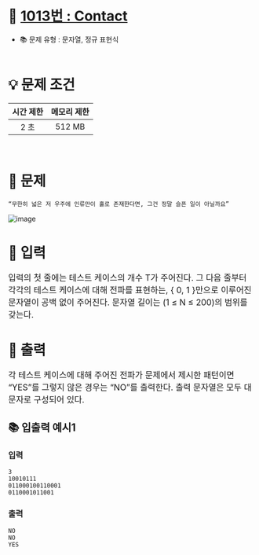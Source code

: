 # 📌 [ 1013번 : Contact ](https://www.acmicpc.net/problem/1013)
- 📚 문제 유형 : 문자열, 정규 표현식
  <br/><br/>

# 💡 문제 조건

| 시간 제한 |메모리 제한|
|:-----:|:---:|
|  2 초  |512 MB|
<br/>

# 📕 문제
    “무한히 넓은 저 우주에 인류만이 홀로 존재한다면, 그건 정말 슬픈 일이 아닐까요”
![image](https://user-images.githubusercontent.com/48740872/159399638-35752f75-4016-48fd-b765-8c9d02b383e3.png)

# 📢 입력
<div style="font-size: 17px">

입력의 첫 줄에는 테스트 케이스의 개수 T가 주어진다. 그 다음 줄부터 각각의 테스트 케이스에 대해 전파를 표현하는, { 0, 1 }만으로 이루어진 문자열이 공백 없이 주어진다. 문자열 길이는 (1 ≤ N ≤ 200)의 범위를 갖는다.

</div>

# 📢 출력
<div style="font-size: 17px">

각 테스트 케이스에 대해 주어진 전파가 문제에서 제시한 패턴이면 “YES”를 그렇지 않은 경우는 “NO”를 출력한다. 출력 문자열은 모두 대문자로 구성되어 있다.

</div>

## 📚 입출력 예시1
### 입력
    3
    10010111
    011000100110001
    0110001011001
### 출력
    NO
    NO
    YES
